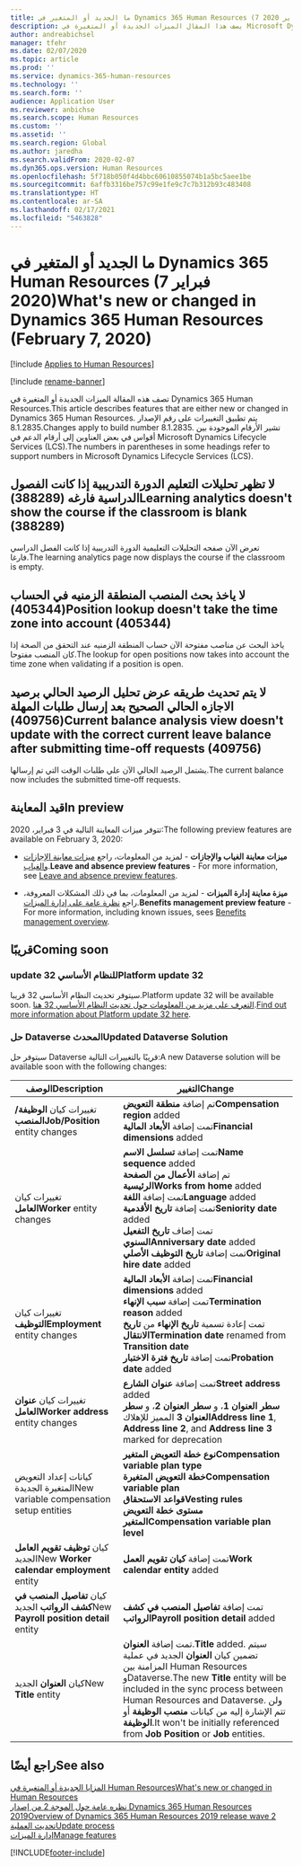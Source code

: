 ```yaml
---
title: ما الجديد أو المتغير في Dynamics 365 Human Resources (7 فبراير 2020)
description: يصف هذا المقال الميزات الجديدة أو المتغيرة في Microsoft Dynamics 365 Human Resources لإصدار 7 فبراير 2020.
author: andreabichsel
manager: tfehr
ms.date: 02/07/2020
ms.topic: article
ms.prod: ''
ms.service: dynamics-365-human-resources
ms.technology: ''
ms.search.form: ''
audience: Application User
ms.reviewer: anbichse
ms.search.scope: Human Resources
ms.custom: ''
ms.assetid: ''
ms.search.region: Global
ms.author: jaredha
ms.search.validFrom: 2020-02-07
ms.dyn365.ops.version: Human Resources
ms.openlocfilehash: 5f718b050f4d4bbc60610855074b1a5bc5aee1be
ms.sourcegitcommit: 6affb3316be757c99e1fe9c7c7b312b93c483408
ms.translationtype: HT
ms.contentlocale: ar-SA
ms.lasthandoff: 02/17/2021
ms.locfileid: "5463828"
---
```

# <a name="whats-new-or-changed-in-dynamics-365-human-resources-february-7-2020"></a><span data-ttu-id="bb603-103">ما الجديد أو المتغير في Dynamics 365 Human Resources (7 فبراير 2020)</span><span class="sxs-lookup"><span data-stu-id="bb603-103">What's new or changed in Dynamics 365 Human Resources (February 7, 2020)</span></span>

[!include [Applies to Human Resources](../includes/applies-to-hr.md)]

[!include [rename-banner](~/includes/cc-data-platform-banner.md)]

<span data-ttu-id="bb603-104">تصف هذه المقالة الميزات الجديدة أو المتغيرة في Dynamics 365 Human Resources.</span><span class="sxs-lookup"><span data-stu-id="bb603-104">This article describes features that are either new or changed in Dynamics 365 Human Resources.</span></span> <span data-ttu-id="bb603-105">يتم تطبيق التغييرات على رقم الإصدار 8.1.2835.</span><span class="sxs-lookup"><span data-stu-id="bb603-105">Changes apply to build number 8.1.2835.</span></span> <span data-ttu-id="bb603-106">تشير الأرقام الموجودة بين أقواس في بعض العناوين إلى أرقام الدعم في Microsoft Dynamics Lifecycle Services (LCS).</span><span class="sxs-lookup"><span data-stu-id="bb603-106">The numbers in parentheses in some headings refer to support numbers in Microsoft Dynamics Lifecycle Services (LCS).</span></span>

## <a name="learning-analytics-doesnt-show-the-course-if-the-classroom-is-blank-388289"></a><span data-ttu-id="bb603-107">لا تظهر تحليلات التعليم الدورة التدريبية إذا كانت الفصول الدراسية فارغه (388289)</span><span class="sxs-lookup"><span data-stu-id="bb603-107">Learning analytics doesn't show the course if the classroom is blank (388289)</span></span>

<span data-ttu-id="bb603-108">تعرض الآن صفحه التحليلات التعليمية الدورة التدريبية إذا كانت الفصل الدراسي فارغا.</span><span class="sxs-lookup"><span data-stu-id="bb603-108">The learning analytics page now displays the course if the classroom is empty.</span></span>

## <a name="position-lookup-doesnt-take-the-time-zone-into-account-405344"></a><span data-ttu-id="bb603-109">لا ياخذ بحث المنصب المنطقة الزمنيه في الحساب (405344)</span><span class="sxs-lookup"><span data-stu-id="bb603-109">Position lookup doesn't take the time zone into account (405344)</span></span>

<span data-ttu-id="bb603-110">ياخذ البحث عن مناصب مفتوحة الآن حساب المنطقة الزمنيه عند التحقق من الصحة إذا كان المنصب مفتوحا.</span><span class="sxs-lookup"><span data-stu-id="bb603-110">The lookup for open positions now takes into account the time zone when validating if a position is open.</span></span>

## <a name="current-balance-analysis-view-doesnt-update-with-the-correct-current-leave-balance-after-submitting-time-off-requests-409756"></a><span data-ttu-id="bb603-111">لا يتم تحديث طريقه عرض تحليل الرصيد الحالي برصيد الاجازه الحالي الصحيح بعد إرسال طلبات المهلة (409756)</span><span class="sxs-lookup"><span data-stu-id="bb603-111">Current balance analysis view doesn't update with the correct current leave balance after submitting time-off requests (409756)</span></span>

<span data-ttu-id="bb603-112">يشتمل الرصيد الحالي الآن علي طلبات الوقت التي تم إرسالها.</span><span class="sxs-lookup"><span data-stu-id="bb603-112">The current balance now includes the submitted time-off requests.</span></span>

## <a name="in-preview"></a><span data-ttu-id="bb603-113">قيد المعاينة</span><span class="sxs-lookup"><span data-stu-id="bb603-113">In preview</span></span>

<span data-ttu-id="bb603-114">تتوفر ميزات المعاينة التالية في 3 فبراير، 2020:</span><span class="sxs-lookup"><span data-stu-id="bb603-114">The following preview features are available on February 3, 2020:</span></span>

- <span data-ttu-id="bb603-115">**ميزات معاينة الغياب والإجازات** - لمزيد من المعلومات، راجع [ميزات معاينة الإجازات والغياب](hr-leave-and-absence-overview.md?leave-and-absence-preview-features).</span><span class="sxs-lookup"><span data-stu-id="bb603-115">**Leave and absence preview features** - For more information, see [Leave and absence preview features](hr-leave-and-absence-overview.md?leave-and-absence-preview-features).</span></span>

- <span data-ttu-id="bb603-116">**ميزة معاينة إدارة الميزات** - لمزيد من المعلومات، بما في ذلك المشكلات المعروفة، راجع [نظرة عامة على إدارة الميزات](hr-benefits-management-overview.md).</span><span class="sxs-lookup"><span data-stu-id="bb603-116">**Benefits management preview feature** - For more information, including known issues, sees [Benefits management overview](hr-benefits-management-overview.md).</span></span>

## <a name="coming-soon"></a><span data-ttu-id="bb603-117">قريبًا</span><span class="sxs-lookup"><span data-stu-id="bb603-117">Coming soon</span></span>

### <a name="platform-update-32"></a><span data-ttu-id="bb603-118">update 32 للنظام الأساسي</span><span class="sxs-lookup"><span data-stu-id="bb603-118">Platform update 32</span></span> 

<span data-ttu-id="bb603-119">سيتوفر تحديث النظام الأساسي 32 قريبا.</span><span class="sxs-lookup"><span data-stu-id="bb603-119">Platform update 32 will be available soon.</span></span> <span data-ttu-id="bb603-120">[التعرف على مزيد من المعلومات حول تحديث النظام الأساسي 32 هنا](https://docs.microsoft.com/dynamics365/fin-ops-core/dev-itpro/get-started/whats-new-platform-update-32).</span><span class="sxs-lookup"><span data-stu-id="bb603-120">[Find out more information about Platform update 32 here](https://docs.microsoft.com/dynamics365/fin-ops-core/dev-itpro/get-started/whats-new-platform-update-32).</span></span>

### <a name="updated-dataverse-solution"></a><span data-ttu-id="bb603-121">حل Dataverse المحدث</span><span class="sxs-lookup"><span data-stu-id="bb603-121">Updated Dataverse Solution</span></span>

<span data-ttu-id="bb603-122">سيتوفر حل Dataverse قريبًا بالتغييرات التالية:</span><span class="sxs-lookup"><span data-stu-id="bb603-122">A new Dataverse solution will be available soon with the following changes:</span></span>

| <span data-ttu-id="bb603-123">‏‏الوصف</span><span class="sxs-lookup"><span data-stu-id="bb603-123">Description</span></span> | <span data-ttu-id="bb603-124">التغيير</span><span class="sxs-lookup"><span data-stu-id="bb603-124">Change</span></span> |
| ----------------------------------------- | --- |
| <span data-ttu-id="bb603-125">تغييرات كيان **الوظيفة/المنصب**</span><span class="sxs-lookup"><span data-stu-id="bb603-125">**Job/Position** entity changes</span></span> | <span data-ttu-id="bb603-126">تم إضافة **منطقة التعويض**</span><span class="sxs-lookup"><span data-stu-id="bb603-126">**Compensation region** added</span></span></br><span data-ttu-id="bb603-127">تمت إضافة **الأبعاد المالية**</span><span class="sxs-lookup"><span data-stu-id="bb603-127">**Financial dimensions** added</span></span> |
| <span data-ttu-id="bb603-128">تغييرات كيان **العامل**</span><span class="sxs-lookup"><span data-stu-id="bb603-128">**Worker** entity changes</span></span> | <span data-ttu-id="bb603-129">تمت إضافة **تسلسل الاسم**</span><span class="sxs-lookup"><span data-stu-id="bb603-129">**Name sequence** added</span></span></br><span data-ttu-id="bb603-130">تم إضافة **الأعمال من الصفحة الرئيسية**</span><span class="sxs-lookup"><span data-stu-id="bb603-130">**Works from home** added</span></span></br><span data-ttu-id="bb603-131">تمت إضافة **اللغة**</span><span class="sxs-lookup"><span data-stu-id="bb603-131">**Language** added</span></span></br><span data-ttu-id="bb603-132">تمت إضافة **تاريخ الأقدمية**</span><span class="sxs-lookup"><span data-stu-id="bb603-132">**Seniority date** added</span></span></br><span data-ttu-id="bb603-133">تمت إضاف **تاريخ التفعيل السنوي**</span><span class="sxs-lookup"><span data-stu-id="bb603-133">**Anniversary date** added</span></span></br><span data-ttu-id="bb603-134">تمت إضافة **تاريخ التوظيف الأصلي**</span><span class="sxs-lookup"><span data-stu-id="bb603-134">**Original hire date** added</span></span> |
| <span data-ttu-id="bb603-135">تغييرات كيان **التوظيف**</span><span class="sxs-lookup"><span data-stu-id="bb603-135">**Employment** entity changes</span></span> | <span data-ttu-id="bb603-136">تمت إضافة **الأبعاد المالية**</span><span class="sxs-lookup"><span data-stu-id="bb603-136">**Financial dimensions** added</span></span></br><span data-ttu-id="bb603-137">تمت إضافة **سبب الإنهاء**</span><span class="sxs-lookup"><span data-stu-id="bb603-137">**Termination reason** added</span></span></br><span data-ttu-id="bb603-138">تمت إعادة تسمية **تاريخ الإنهاء** من **تاريخ الانتقال**</span><span class="sxs-lookup"><span data-stu-id="bb603-138">**Termination date** renamed from **Transition date**</span></span></br><span data-ttu-id="bb603-139">تمت إضافة **تاريخ فترة الاختبار**</span><span class="sxs-lookup"><span data-stu-id="bb603-139">**Probation date** added</span></span> |
| <span data-ttu-id="bb603-140">تغييرات كيان **عنوان العامل**</span><span class="sxs-lookup"><span data-stu-id="bb603-140">**Worker address** entity changes</span></span> | <span data-ttu-id="bb603-141">تمت إضافة **عنوان الشارع**</span><span class="sxs-lookup"><span data-stu-id="bb603-141">**Street address** added</span></span></br><span data-ttu-id="bb603-142">**سطر العنوان 1**، و **سطر العنوان 2**، و **سطر العنوان 3** المميز للإهلاك</span><span class="sxs-lookup"><span data-stu-id="bb603-142">**Address line 1**, **Address line 2**, and **Address line 3** marked for deprecation</span></span> |
| <span data-ttu-id="bb603-143">كيانات إعداد التعويض المتغيرة الجديدة</span><span class="sxs-lookup"><span data-stu-id="bb603-143">New variable compensation setup entities</span></span> | <span data-ttu-id="bb603-144">**نوع خطة التعويض المتغير**</span><span class="sxs-lookup"><span data-stu-id="bb603-144">**Compensation variable plan type**</span></span></br><span data-ttu-id="bb603-145">**خطة التعويض المتغيرة**</span><span class="sxs-lookup"><span data-stu-id="bb603-145">**Compensation variable plan**</span></span></br><span data-ttu-id="bb603-146">**قواعد الاستحقاق**</span><span class="sxs-lookup"><span data-stu-id="bb603-146">**Vesting rules**</span></span></br><span data-ttu-id="bb603-147">**مستوى خطة التعويض المتغير**</span><span class="sxs-lookup"><span data-stu-id="bb603-147">**Compensation variable plan level**</span></span> |
| <span data-ttu-id="bb603-148">كيان **توظيف تقويم العامل** الجديد</span><span class="sxs-lookup"><span data-stu-id="bb603-148">New **Worker calendar employment** entity</span></span> | <span data-ttu-id="bb603-149">تمت إضافة **كيان تقويم العمل**</span><span class="sxs-lookup"><span data-stu-id="bb603-149">**Work calendar entity** added</span></span> |
| <span data-ttu-id="bb603-150">كيان **تفاصيل المنصب في كشف الرواتب** الجديد</span><span class="sxs-lookup"><span data-stu-id="bb603-150">New **Payroll position detail** entity</span></span> | <span data-ttu-id="bb603-151">تمت إضافة **تفاصيل المنصب في كشف الرواتب**</span><span class="sxs-lookup"><span data-stu-id="bb603-151">**Payroll position detail** added</span></span> |
| <span data-ttu-id="bb603-152">كيان **العنوان** الجديد</span><span class="sxs-lookup"><span data-stu-id="bb603-152">New **Title** entity</span></span> | <span data-ttu-id="bb603-153">تمت إضافة **العنوان**.</span><span class="sxs-lookup"><span data-stu-id="bb603-153">**Title** added.</span></span> <span data-ttu-id="bb603-154">سيتم تضمين كيان **العنوان** الجديد في عملية المزامنة بين Human Resources وDataverse.</span><span class="sxs-lookup"><span data-stu-id="bb603-154">The new **Title** entity will be included in the sync process between Human Resources and Dataverse.</span></span> <span data-ttu-id="bb603-155">ولن تتم الإشارة إليه من كيانات **منصب الوظيفة** أو **الوظيفة**.</span><span class="sxs-lookup"><span data-stu-id="bb603-155">It won't be initially referenced from **Job Position** or **Job** entities.</span></span> |

## <a name="see-also"></a><span data-ttu-id="bb603-156">راجع أيضًا</span><span class="sxs-lookup"><span data-stu-id="bb603-156">See also</span></span>

[<span data-ttu-id="bb603-157">المزايا الجديدة أو المتغيرة في Human Resources</span><span class="sxs-lookup"><span data-stu-id="bb603-157">What's new or changed in Human Resources</span></span>](hr-admin-whats-new.md)</br>
[<span data-ttu-id="bb603-158">نظره عامة حول الموجة 2 من إصدار Dynamics 365 Human Resources  2019</span><span class="sxs-lookup"><span data-stu-id="bb603-158">Overview of Dynamics 365 Human Resources 2019 release wave 2</span></span>](https://docs.microsoft.com/dynamics365-release-plan/2019wave2/dynamics365-human-resources/)</br>
[<span data-ttu-id="bb603-159">تحديث العملية</span><span class="sxs-lookup"><span data-stu-id="bb603-159">Update process</span></span>](hr-admin-setup-update-process.md)</br>
[<span data-ttu-id="bb603-160">إدارة الميزات</span><span class="sxs-lookup"><span data-stu-id="bb603-160">Manage features</span></span>](hr-admin-manage-features.md)

[!INCLUDE[footer-include](../includes/footer-banner.md)]